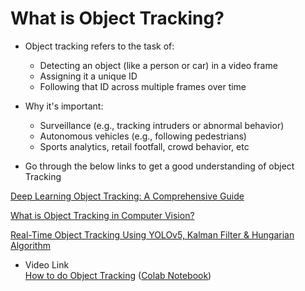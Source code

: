# What is Object Tracking?

* Object tracking refers to the task of:
  * Detecting an object (like a person or car) in a video frame
  * Assigning it a unique ID
  * Following that ID across multiple frames over time

* Why it's important:
  * Surveillance (e.g., tracking intruders or abnormal behavior)
  * Autonomous vehicles (e.g., following pedestrians)
  * Sports analytics, retail footfall, crowd behavior, etc

* Go through the below links to get a good understanding of object Tracking
  
[Deep Learning Object Tracking: A Comprehensive Guide](https://flypix.ai/blog/deep-learning-object-tracking/)

[What is Object Tracking in Computer Vision?](https://blog.roboflow.com/what-is-object-tracking-computer-vision/)

[Real-Time Object Tracking Using YOLOv5, Kalman Filter & Hungarian Algorithm](https://medium.com/@kevinnjagi83/real-time-object-tracking-using-yolov5-kalman-filter-hungarian-algorithm-9bd0e5a94c5a)

* Video Link  
[How to do Object Tracking](https://youtu.be/l9t6VNuh80A) ([Colab Notebook](https://colab.research.google.com/drive/1aU7Jq668oMlUx6bYVv3vAQbXVLpIllNH#scrollTo=T3ICjQtG5V6h))

